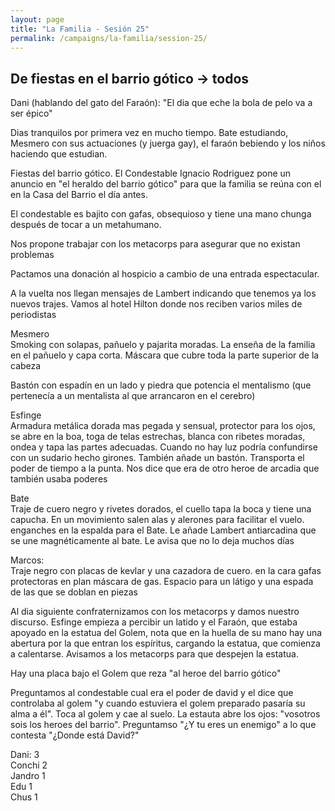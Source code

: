 ```yaml
---
layout: page
title: "La Familia - Sesión 25"
permalink: /campaigns/la-familia/session-25/
---
```


##  **De fiestas en el barrio gótico \-\> todos**

Dani (hablando del gato del Faraón): "El dia que eche la bola de pelo va a ser épico"

Dias tranquilos por primera vez en mucho tiempo. Bate estudiando, Mesmero con sus actuaciones (y juerga gay), el faraón bebiendo y los niños haciendo que estudian. 

Fiestas del barrio gótico. El Condestable Ignacio Rodriguez pone un anuncio en "el heraldo del barrio gótico" para que la familia se reúna con el en la Casa del Barrio el día antes.

El condestable es bajito con gafas, obsequioso y tiene una mano chunga después de tocar a un metahumano.

Nos propone trabajar con los metacorps para asegurar que no existan problemas

Pactamos una donación al hospicio a cambio de una entrada espectacular.

A la vuelta nos llegan mensajes de Lambert indicando que tenemos ya los nuevos trajes. Vamos al hotel Hilton donde nos reciben varios miles de periodistas

Mesmero  
Smoking con solapas, pañuelo y pajarita moradas. La enseña de la familia en el pañuelo y capa corta. Máscara que cubre toda la parte superior de la cabeza

Bastón con espadín en un lado y piedra que potencia el mentalismo (que pertenecía a un mentalista al que arrancaron en el cerebro)

Esfinge  
Armadura metálica dorada mas pegada y sensual, protector para los ojos, se abre en la boa, toga de telas estrechas, blanca con ribetes moradas, ondea y tapa las partes adecuadas. Cuando no hay luz podría confundirse con un sudario hecho girones. También añade un bastón. Transporta el poder de tiempo a la punta. Nos dice que era de otro heroe de arcadia que también usaba poderes

Bate  
Traje de cuero negro y rivetes dorados, el cuello tapa la boca y tiene una capucha. En un movimiento salen alas y alerones para facilitar el vuelo. enganches en la espalda para el Bate. Le añade Lambert antiarcadina que se une magnéticamente al bate. Le avisa que no lo deja muchos días

Marcos:  
Traje negro con placas de kevlar y una cazadora de cuero. en la cara gafas protectoras en plan máscara de gas. Espacio para un látigo y una espada de las que se doblan en piezas

Al dia siguiente confraternizamos con los metacorps y damos nuestro discurso. Esfinge empieza a percibir un latido y el Faraón, que estaba apoyado en la estatua del Golem, nota que en la huella de su mano hay una abertura por la que entran los espíritus, cargando la estatua, que comienza a calentarse. Avisamos a los metacorps para que despejen la estatua.

Hay una placa bajo el Golem que reza "al heroe del barrio gótico"

Preguntamos al condestable cual era el poder de david y el dice que controlaba al golem "y cuando estuviera el golem preparado pasaría su alma a él". Toca al golem y cae al suelo. La estauta abre los ojos: "vosotros sois los heroes del barrio". Preguntamso "¿Y tu eres un enemigo" a lo que contesta "¿Donde está David?"

Dani: 3  
Conchi 2  
Jandro 1  
Edu 1  
Chus 1